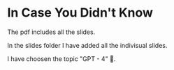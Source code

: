 # In Case You Didn't Know

The pdf includes all the slides.

In the slides folder I have added all the indivisual slides.

I have choosen the topic "GPT - 4" 🤖.
